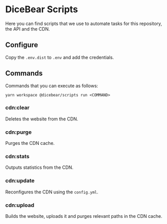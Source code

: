 # DiceBear Scripts

Here you can find scripts that we use to automate tasks for this repository, the API and the CDN.

## Configure

Copy the `.env.dist` to `.env` and add the credentials.

## Commands

Commands that you can execute as follows:

```
yarn workspace @dicebear/scripts run <COMMAND>
```

### cdn:clear

Deletes the website from the CDN.

### cdn:purge

Purges the CDN cache.

### cdn:stats

Outputs statistics from the CDN.

### cdn:update

Reconfigures the CDN using the `config.yml`.

### cdn:upload

Builds the website, uploads it and purges relevant paths in the CDN cache.
